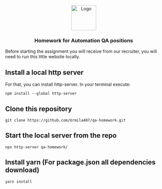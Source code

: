 <!-- PROJECT LOGO -->
<br />
<p align="center">
  <img src="assets/img/logo.jpeg" alt="Logo" width="80" height="80">
  <h3 align="center">Homework for Automation QA positions</h3>
</p>

Before starting the assignment you will receive from our recruiter, you will need to run this little website locally.


## Install a local http server 
For that, you can install http-server. In your terminal execute:
```
npm install --global http-server
```
## Clone this repository
```
git clone https://github.com/Urmila487/qa-homework.git
```
## Start the local server from the repo
```
npx http-server qa-homework/
```
## Install yarn (For package.json all dependencies download)
```
yarn install 
```
